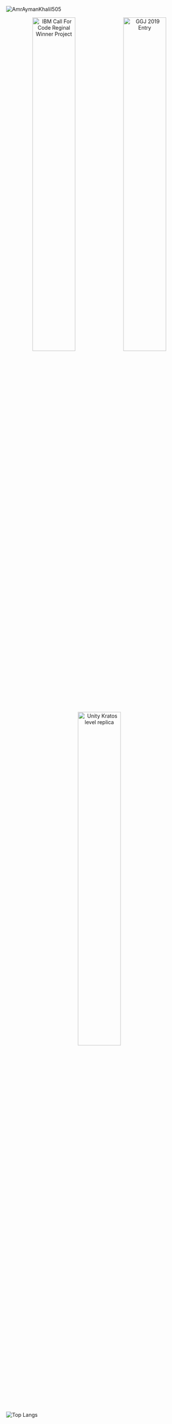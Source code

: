 
![AmrAymanKhalil505](https://media-exp1.licdn.com/dms/image/C4E16AQF3sf5kbgTMsw/profile-displaybackgroundimage-shrink_350_1400/0/1583268861251?e=1617235200&v=beta&t=BY-mutYIhkj4Q1a_lobxyNnrGJ1hYXjAqaLLLqpzhJU)

<p align="center">
  <img width="48%" src="https://media.giphy.com/media/veNYydVkae95U84yvF/giphy.gif" alt="IBM Call For Code Reginal Winner Project" />
  <img width="48%" src="https://media.giphy.com/media/K21SEhKYHpyMARPqLV/giphy.gif" alt="GGJ 2019 Entry" />
  <img width="48%" src="https://media.giphy.com/media/BaD2wBP4PH8POkAraB/giphy.gif" alt="Unity Kratos level replica" />
</p>
<p align="center">
  
![Top Langs](https://github-readme-stats.vercel.app/api/top-langs/?username=AmrAymanKhalil505&langs_count=8&theme=radical)
</p>
<!--
**AmrAymanKhalil505/AmrAymanKhalil505** is a ✨ _special_ ✨ repository because its `README.md` (this file) appears on your GitHub profile.

Here are some ideas to get you started:

- 🔭 I’m currently working on ...
- 🌱 I’m currently learning ...
- 👯 I’m looking to collaborate on ...
- 🤔 I’m looking for help with ...
- 💬 Ask me about ...
- 📫 How to reach me: ...
- 😄 Pronouns: ...
- ⚡ Fun fact: ...
-->

